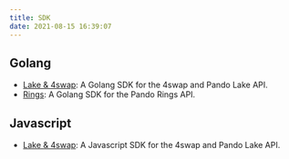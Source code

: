 ```yaml
---
title: SDK
date: 2021-08-15 16:39:07
---
```


## Golang

- [Lake & 4swap](https://github.com/fox-one/4swap-sdk-go): A Golang SDK for the 4swap and Pando Lake API.
- [Rings](https://github.com/fox-one/compound-sdk-go): A Golang SDK for the Pando Rings API.

## Javascript

- [Lake & 4swap](https://github.com/an-lee/pando-sdk-js): A Javascript SDK for the 4swap and Pando Lake API.

